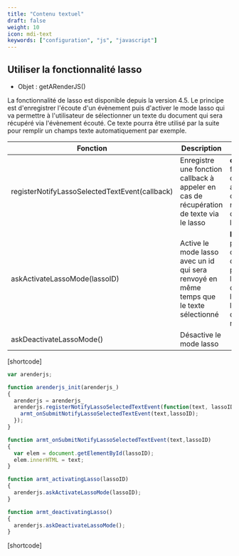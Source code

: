 ```yaml
---
title: "Contenu textuel"
draft: false
weight: 10
icon: mdi-text
keywords: ["configuration", "js", "javascript"]
---
```


## Utiliser la fonctionnalité lasso

- Objet : getARenderJS()


La fonctionnalité de lasso est disponible depuis la version 4.5. Le principe est d'enregistrer l'écoute d'un évènement puis d'activer le mode lasso qui va permettre à l'utilisateur de sélectionner un texte du document qui sera récupéré via l'évènement écouté. Ce texte pourra être utilisé par la suite pour remplir un champs texte automatiquement par exemple.

| Fonction                                           | Description                                                                             | Arguments                                                                                                               |
| -------------------------------------------------- | --------------------------------------------------------------------------------------- | ----------------------------------------------------------------------------------------------------------------------- |
| registerNotifyLassoSelectedTextEvent(callback)     | Enregistre une fonction callback à appeler en cas de récupération de texte via le lasso | **callback :** la fonction callback à appeler en cas de récupération de texte via le lasso                              |
| askActivateLassoMode(lassoID)                      | Active le mode lasso avec un id qui sera renvoyé en même temps que le texte sélectionné | **lassoID :** ID permettant d'identifier d'où provient l'activation du mode lasso pour l'utilisation du texte récupéré  |
| askDeactivateLassoMode()                           | Désactive le mode lasso                                                                 |                                                                                                                         |

[shortcode]

```js
var arenderjs;

function arenderjs_init(arenderjs_)
{
  arenderjs = arenderjs_
  arenderjs.registerNotifyLassoSelectedTextEvent(function(text, lassoID){
    armt_onSubmitNotifyLassoSelectedTextEvent(text,lassoID);
  });
}

function armt_onSubmitNotifyLassoSelectedTextEvent(text,lassoID)
{
  var elem = document.getElementById(lassoID);
  elem.innerHTML = text;
}

function armt_activatingLasso(lassoID)
{
  arenderjs.askActivateLassoMode(lassoID); 
}

function armt_deactivatingLasso()
{
  arenderjs.askDeactivateLassoMode();
}
```

[shortcode]